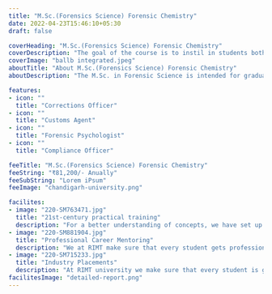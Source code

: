 ```yaml
---
title: "M.Sc.(Forensics Science) Forensic Chemistry"
date: 2022-04-23T15:46:10+05:30
draft: false

coverHeading: "M.Sc.(Forensics Science) Forensic Chemistry"
coverDescription: "The goal of the course is to instil in students both theoretical and practical knowledge of fundamental components of forensic science. The principles of forensic biology and chemistry, which underpin most of the laboratory work related with forensic investigations, are first taught to enrolled students."
coverImage: "ballb integrated.jpeg"
aboutTitle: "About M.Sc.(Forensics Science) Forensic Chemistry"
aboutDescription: "The M.Sc. in Forensic Science is intended for graduate students as well as forensic professionals. The goal of the course is to instil in students both theoretical and practical knowledge of fundamental components of forensic science. The principles of forensic biology and chemistry, which underpin most of the laboratory work related with forensic investigations, are first taught to enrolled students. Following that, the retrieval and processing of various types of evidence collected at crime scenes, as well as the appraisal and presentation of that evidence in legal contexts, are addressed in depth. Students have access to a variety of sophisticated resources, including state-of-the-art laboratories and equipment. Students must complete a research project after completing the course in order to enhance research abilities in a variety of tasks, both academic and non-academic."

features:
- icon: ""
  title: "Corrections Officer"
- icon: ""
  title: "Customs Agent"
- icon: ""
  title: "Forensic Psychologist"
- icon: ""
  title: "Compliance Officer"

feeTitle: "M.Sc.(Forensics Science) Forensic Chemistry"
feeString: "₹81,200/- Anually"
feeSubString: "Lorem iPsum"
feeImage: "chandigarh-university.png"

facilites:
- image: "220-SM763471.jpg"
  title: "21st-century practical training"
  description: "For a better understanding of concepts, we have set up advanced 21st-century tools equipped with advanced training methods so that students can learn every concept practically in a better way."
- image: "220-SM881904.jpg"
  title: "Professional Career Mentoring"
  description: "We at RIMT make sure that every student gets professional career mentoring from the industry experts to set career targets & for this we have created a career & placement cell too."
- image: "220-SM715233.jpg"
  title: "Industry Placements"
  description: "At RIMT university we make sure that every student is getting placed, each year more than 500 companies visit the campus of RIMT to hire our brightest of the talents"
facilitesImage: "detailed-report.png"
---
```


